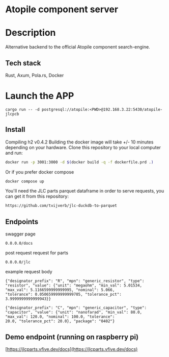 # Atopile component server

# Description
Alternative backend to the official Atopile component search-engine.

## Tech stack
Rust, Axum, Pola.rs, Docker

# Launch the APP
```
cargo run -- -d postgresql://atopile:<PWD>@192.168.3.22:5430/atopile-jlcpcb
```


## Install
   Compiling h2 v0.4.2
Building the docker image will take +/- 10 minutes depending on your hardware.
Clone this repository to your local computer and run:

```bash
docker run -p 3001:3000 -d $(docker build -q -f dockerfile.prd .)
```

Or if you prefer docker compose
```bash
docker compose up
```

You'll need the JLC parts parquet dataframe in order to serve requests, you can get it from this repository:
```bash
https://github.com/tvijverb/jlc-duckdb-to-parquet
```


## Endpoints
swagger page
```
0.0.0.0/docs
```

post request request for parts
```
0.0.0.0/jlc
```

example request body
```
{"designator_prefix": "R", "mpn": "generic_resistor", "type": "resistor", "value": {"unit": "megaohm", "min_val": 5.01534, "max_val": 5.1166599999999995, "nominal": 5.066,
"tolerance": 0.050659999999999705, "tolerance_pct": 3.9999999999999943}}
```

```
{"designator_prefix": "C", "mpn": "generic_capacitor", "type": "capacitor", "value": {"unit": "nanofarad", "min_val": 80.0, "max_val": 120.0, "nominal": 100.0, "tolerance": 
20.0, "tolerance_pct": 20.0}, "package": "0402"}
```
## Demo endpoint (running on raspberry pi)
[https://jlcparts.vfive.dev/docs](https://jlcparts.vfive.dev/docs)